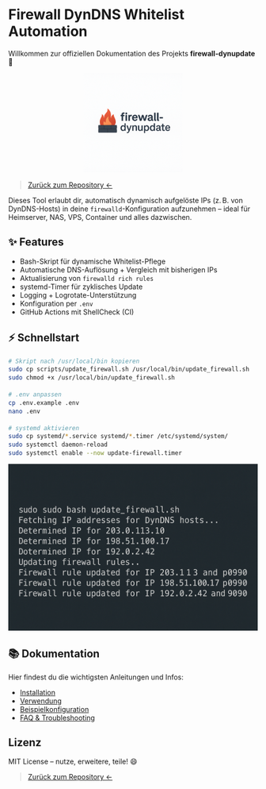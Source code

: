 # Firewall DynDNS Whitelist Automation

Willkommen zur offiziellen Dokumentation des Projekts **firewall-dynupdate** 🎯

<p align="center">
  <img src="assets/logo.png" alt="Projektlogo" width="200" />
</p>

> [Zurück zum Repository ←](https://github.com/EinsVier/firewall-dynupdate)

Dieses Tool erlaubt dir, automatisch dynamisch aufgelöste IPs (z. B. von DynDNS-Hosts) in deine `firewalld`-Konfiguration aufzunehmen – ideal für Heimserver, NAS, VPS, Container und alles dazwischen.

## ✨ Features

- Bash-Skript für dynamische Whitelist-Pflege
- Automatische DNS-Auflösung + Vergleich mit bisherigen IPs
- Aktualisierung von `firewalld rich rules`
- systemd-Timer für zyklisches Update
- Logging + Logrotate-Unterstützung
- Konfiguration per `.env`
- GitHub Actions mit ShellCheck (CI)

## ⚡ Schnellstart

```bash
# Skript nach /usr/local/bin kopieren
sudo cp scripts/update_firewall.sh /usr/local/bin/update_firewall.sh
sudo chmod +x /usr/local/bin/update_firewall.sh

# .env anpassen
cp .env.example .env
nano .env

# systemd aktivieren
sudo cp systemd/*.service systemd/*.timer /etc/systemd/system/
sudo systemctl daemon-reload
sudo systemctl enable --now update-firewall.timer
```
![Beispielausgabe](assets/screenshot.png)

## 📚 Dokumentation

Hier findest du die wichtigsten Anleitungen und Infos:

- [Installation](./installation.md)
- [Verwendung](./usage.md)
- [Beispielkonfiguration](./.env.example)
- [FAQ & Troubleshooting](./faq.md)

## Lizenz

MIT License – nutze, erweitere, teile! 😄

> [Zurück zum Repository ←](https://github.com/EinsVier/firewall-dynupdate)
